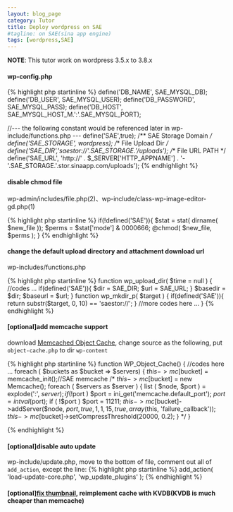 ```yaml
---
layout: blog_page
category: Tutor
title: Deploy wordpress on SAE 
#tagline: on SAE(sina app engine)
tags: [wordpress,SAE]
---
```


**NOTE**: This tutor work on wordpress 3.5.x to 3.8.x

#### wp-config.php

{% highlight php startinline %}
define('DB_NAME', SAE_MYSQL_DB);
define('DB_USER', SAE_MYSQL_USER);
define('DB_PASSWORD', SAE_MYSQL_PASS);
define('DB_HOST', SAE_MYSQL_HOST_M.':'.SAE_MYSQL_PORT);

//--- the following constant would be referenced later in wp-include/functions.php ---
define('SAE',true);
/** SAE Storage Domain */
define('SAE_STORAGE', wordpress);
/** File Upload Dir */
define('SAE_DIR','saestor://'.SAE_STORAGE.'/uploads');
/** File URL PATH */
define('SAE_URL', 'http://' . $_SERVER['HTTP_APPNAME'] . '-'.SAE_STORAGE.'.stor.sinaapp.com/uploads');
{% endhighlight %}

<!--more-->

#### disable chmod file

wp-admin/includes/file.php(2)、wp-include/class-wp-image-editor-gd.php(1)

{% highlight php startinline %}
if(!defined('SAE')){
    $stat = stat( dirname( $new_file ));
    $perms = $stat['mode'] & 0000666;
    @chmod( $new_file, $perms );
}
{% endhighlight %}

#### change the default upload directory and attachment download url
wp-includes/functions.php

{% highlight php startinline %}
function wp_upload_dir( $time = null ) {
    //codes ...
   if(defined('SAE')){
       $dir = SAE_DIR;
       $url = SAE_URL;
    }
	$basedir = $dir;
	$baseurl = $url;
}
function wp_mkdir_p( $target ) {
   if(defined('SAE')){
         return substr($target, 0, 10) == 'saestor://';
   }
    //more codes here ...
}
{% endhighlight %}

#### [optional]add memcache support
download [Memcached Object Cache](http://wordpress.org/plugins/memcached/), change source as the following, put `object-cache.php` to dir `wp-content` 

{% highlight php startinline %}
function WP_Object_Cache() {
    //codes here ...
    foreach ( $buckets as $bucket => $servers) {
        $this->mc[$bucket] = memcache_init();//SAE memcache
        /*
        $this->mc[$bucket] = new Memcache();
        foreach ( $servers as $server  ) {
            list ( $node, $port ) = explode(':', $server);
            if ( !$port )
                $port = ini_get('memcache.default_port');
            $port = intval($port);
            if ( !$port )
                $port = 11211;
            $this->mc[$bucket]->addServer($node, $port, true, 1, 1, 15, true, array($this, 'failure_callback'));
            $this->mc[$bucket]->setCompressThreshold(20000, 0.2);
        }
        */
    }

{% endhighlight %}

#### [optional]disable auto update

wp-include/update.php, move to the bottom of file,  comment out all of `add_action`, except the line:
{% highlight php startinline %}
add_action( 'load-update-core.php', 'wp_update_plugins' );
{% endhighlight %}


#### [optional][fix thumbnail](http://www.xiumu.org/diary/wordpress-for-sae.shtml), reimplement cache with KVDB(KVDB is much cheaper than memcache)


